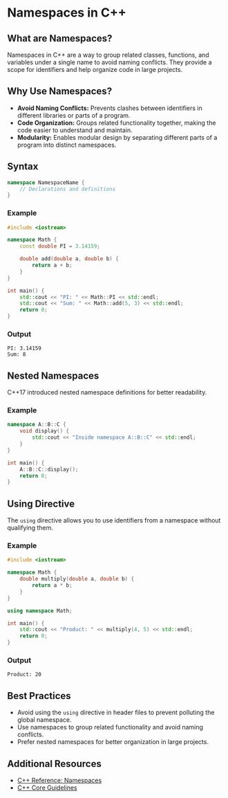 # Namespaces in C++

## What are Namespaces?

Namespaces in C++ are a way to group related classes, functions, and variables under a single name to avoid naming conflicts. They provide a scope for identifiers and help organize code in large projects.

## Why Use Namespaces?

- **Avoid Naming Conflicts:** Prevents clashes between identifiers in different libraries or parts of a program.
- **Code Organization:** Groups related functionality together, making the code easier to understand and maintain.
- **Modularity:** Enables modular design by separating different parts of a program into distinct namespaces.

## Syntax

```cpp
namespace NamespaceName {
    // Declarations and definitions
}
```

### Example

```cpp
#include <iostream>

namespace Math {
    const double PI = 3.14159;

    double add(double a, double b) {
        return a + b;
    }
}

int main() {
    std::cout << "PI: " << Math::PI << std::endl;
    std::cout << "Sum: " << Math::add(5, 3) << std::endl;
    return 0;
}
```

### Output
```
PI: 3.14159
Sum: 8
```

## Nested Namespaces

C++17 introduced nested namespace definitions for better readability.

### Example

```cpp
namespace A::B::C {
    void display() {
        std::cout << "Inside namespace A::B::C" << std::endl;
    }
}

int main() {
    A::B::C::display();
    return 0;
}
```

## Using Directive

The `using` directive allows you to use identifiers from a namespace without qualifying them.

### Example

```cpp
#include <iostream>

namespace Math {
    double multiply(double a, double b) {
        return a * b;
    }
}

using namespace Math;

int main() {
    std::cout << "Product: " << multiply(4, 5) << std::endl;
    return 0;
}
```

### Output
```
Product: 20
```

## Best Practices

- Avoid using the `using` directive in header files to prevent polluting the global namespace.
- Use namespaces to group related functionality and avoid naming conflicts.
- Prefer nested namespaces for better organization in large projects.

## Additional Resources

- [C++ Reference: Namespaces](https://en.cppreference.com/w/cpp/language/namespace)
- [C++ Core Guidelines](https://isocpp.github.io/CppCoreGuidelines/CppCoreGuidelines)
